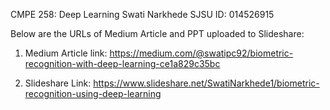 CMPE 258: Deep Learning
Swati Narkhede
SJSU ID: 014526915

Below are the URLs of Medium Article and PPT uploaded to Slideshare:

1. Medium Article link: https://medium.com/@swatipc92/biometric-recognition-with-deep-learning-ce1a829c35bc

2. Slideshare Link: https://www.slideshare.net/SwatiNarkhede1/biometric-recognition-using-deep-learning

